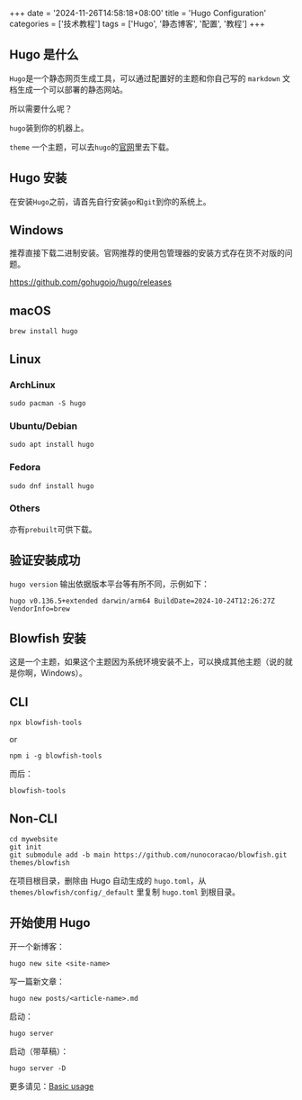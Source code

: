 +++
date = '2024-11-26T14:58:18+08:00'
title = 'Hugo Configuration'
categories = ['技术教程']
tags = ['Hugo', '静态博客', '配置', '教程']
+++

## Hugo 是什么

`Hugo`是一个静态网页生成工具，可以通过配置好的主题和你自己写的 `markdown` 文档生成一个可以部署的静态网站。

所以需要什么呢？

`hugo`装到你的机器上。

`theme` 一个主题，可以去`hugo`的[官网](https://themes.gohugo.io/)里去下载。

## Hugo 安装

在安装`Hugo`之前，请首先自行安装`go`和`git`到你的系统上。

## Windows

推荐直接下载二进制安装。官网推荐的使用包管理器的安装方式存在货不对版的问题。

<https://github.com/gohugoio/hugo/releases>

## macOS

`brew install hugo`

## Linux

### ArchLinux

`sudo pacman -S hugo`

### Ubuntu/Debian

`sudo apt install hugo`

### Fedora

`sudo dnf install hugo`

### Others

亦有`prebuilt`可供下载。

## 验证安装成功

`hugo version`
输出依据版本平台等有所不同，示例如下：

```shell
hugo v0.136.5+extended darwin/arm64 BuildDate=2024-10-24T12:26:27Z VendorInfo=brew
```

## Blowfish 安装

这是一个主题，如果这个主题因为系统环境安装不上，可以换成其他主题（说的就是你啊，Windows）。

## CLI

`npx blowfish-tools`

or

`npm i -g blowfish-tools`

而后：

`blowfish-tools`

## Non-CLI

```shell
cd mywebsite
git init
git submodule add -b main https://github.com/nunocoracao/blowfish.git themes/blowfish
```

在项目根目录，删除由 Hugo 自动生成的 `hugo.toml`，从 `themes/blowfish/config/_default` 里复制 `hugo.toml` 到根目录。

## 开始使用 Hugo

开一个新博客：

`hugo new site <site-name>`

写一篇新文章：

`hugo new posts/<article-name>.md`

启动：

`hugo server`

启动（带草稿）：

`hugo server -D`

更多请见：[Basic usage](https://gohugo.io/getting-started/usage/)
